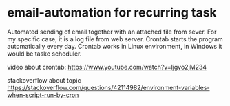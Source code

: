 # email-automation for recurring task
Automated sending of email together with an attached file from sever. For my specific case, it is a log file from web server.
Crontab starts the program automatically every day. Crontab works in  Linux environment, in Windows it would be taske scheduler.

video about crontab: https://www.youtube.com/watch?v=ljgvo2jM234

stackoverflow about topic
https://stackoverflow.com/questions/42114982/environment-variables-when-script-run-by-cron
